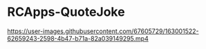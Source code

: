 # RCApps-QuoteJoke



https://user-images.githubusercontent.com/67605729/163001522-62659243-2598-4b47-b71a-82a039149295.mp4

